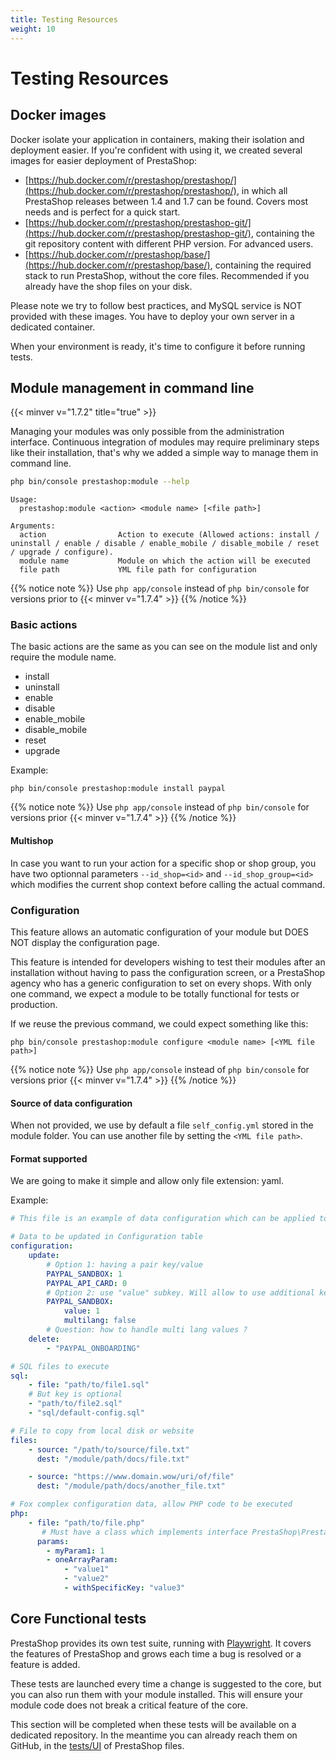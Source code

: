 ```yaml
---
title: Testing Resources
weight: 10
---
```


# Testing Resources

## Docker images

Docker isolate your application in containers, making their isolation and deployment easier.
If you're confident with using it, we created several images for easier deployment of PrestaShop:

* [https://hub.docker.com/r/prestashop/prestashop/](https://hub.docker.com/r/prestashop/prestashop/), in which all PrestaShop releases between 1.4 and 1.7 can be found. Covers most needs and is perfect for a quick start.
* [https://hub.docker.com/r/prestashop/prestashop-git/](https://hub.docker.com/r/prestashop/prestashop-git/), containing the git repository content with different PHP version. For advanced users.
* [https://hub.docker.com/r/prestashop/base/](https://hub.docker.com/r/prestashop/base/), containing the required stack to run PrestaShop, without the core files. Recommended if you already have the shop files on your disk.

Please note we try to follow best practices, and MySQL service is NOT provided with these images. You have to deploy your own server in a dedicated container.


When your environment is ready, it's time to configure it before running tests.

## Module management in command line
{{< minver v="1.7.2" title="true" >}}

Managing your modules was only possible from the administration interface. Continuous integration of modules may require preliminary steps like their installation, that's why we added a simple way to manage them in command line.

```bash
php bin/console prestashop:module --help
```

```term
Usage:
  prestashop:module <action> <module name> [<file path>]

Arguments:
  action                Action to execute (Allowed actions: install / uninstall / enable / disable / enable_mobile / disable_mobile / reset / upgrade / configure).
  module name           Module on which the action will be executed
  file path             YML file path for configuration

```

{{% notice note %}}
Use `php app/console` instead of `php bin/console` for versions prior to {{< minver v="1.7.4" >}}
{{% /notice %}}

### Basic actions

The basic actions are the same as you can see on the module list and only require the module name.

* install
* uninstall
* enable
* disable
* enable_mobile
* disable_mobile
* reset
* upgrade

Example:
```term
php bin/console prestashop:module install paypal
```

{{% notice note %}}
Use `php app/console` instead of `php bin/console` for versions prior {{< minver v="1.7.4" >}}
{{% /notice %}}

#### Multishop
In case you want to run your action for a specific shop or shop group, you have two optionnal parameters ``--id_shop=<id>`` and ``--id_shop_group=<id>`` which modifies the current shop context before calling the actual command.

### Configuration

This feature allows an automatic configuration of your module but DOES NOT display the configuration page.

This feature is intended for developers wishing to test their modules after an installation without having to pass the configuration screen, or a PrestaShop agency who has a generic configuration to set on every shops.
With only one command, we expect a module to be totally functional for tests or production.

If we reuse the previous command, we could expect something like this:
```term
php bin/console prestashop:module configure <module name> [<YML file path>]
```

{{% notice note %}}
Use `php app/console` instead of `php bin/console` for versions prior {{< minver v="1.7.4" >}}
{{% /notice %}}


#### Source of data configuration
When not provided, we use by default a file `self_config.yml` stored in the module folder. You can use another file by setting the `<YML file path>`.

#### Format supported
We are going to make it simple and allow only file extension: yaml.

Example:

```yml
# This file is an example of data configuration which can be applied to a module

# Data to be updated in Configuration table
configuration:
    update:
        # Option 1: having a pair key/value
        PAYPAL_SANDBOX: 1
        PAYPAL_API_CARD: 0
        # Option 2: use "value" subkey. Will allow to use additional keys later
        PAYPAL_SANDBOX:
            value: 1
            multilang: false
        # Question: how to handle multi lang values ?
    delete:
        - "PAYPAL_ONBOARDING"

# SQL files to execute
sql:
    - file: "path/to/file1.sql"
    # But key is optional
    - "path/to/file2.sql"
    - "sql/default-config.sql"

# File to copy from local disk or website
files:
    - source: "/path/to/source/file.txt"
      dest: "/module/path/docs/file.txt"

    - source: "https://www.domain.wow/uri/of/file"
      dest: "/module/path/docs/another_file.txt"

# Fox complex configuration data, allow PHP code to be executed
php:
    - file: "path/to/file.php"
       # Must have a class which implements interface PrestaShop\PrestaShop\Adapter\Module\Configuration\ModuleComplexConfigurationInterface
      params:
        - myParam1: 1
        - oneArrayParam:
            - "value1"
            - "value2"
            - withSpecificKey: "value3"
```


## Core Functional tests

PrestaShop provides its own test suite, running with [Playwright](https://playwright.dev). It covers the features of PrestaShop and grows each time a bug is resolved or a feature is added.

These tests are launched every time a change is suggested to the core, but you can also run them with your module installed. This will ensure your module code does not break a critical feature of the core.

This section will be completed when these tests will be available on a dedicated repository. In the meantime you can already reach them on GitHub, in the [tests/UI](https://github.com/PrestaShop/PrestaShop/tree/develop/tests/UI) of PrestaShop files.
